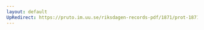 ```yaml
---
layout: default
UpRedirect: https://pruto.im.uu.se/riksdagen-records-pdf/1871/prot-1871--fk--320/prot-1871--fk--320_004.pdf
---
```

